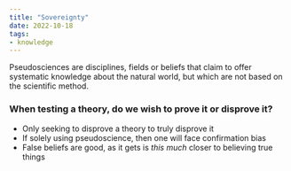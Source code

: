 ```yaml
---
title: "Sovereignty"
date: 2022-10-18
tags:
- knowledge
---
```


Pseudosciences are disciplines, fields or beliefs that claim to offer systematic knowledge about the natural world, but which are not based on the scientific method. 

### **When testing a theory, do we wish to prove it or disprove it?**
- Only seeking to disprove a theory to truly disprove it
- If solely using pseudoscience, then one will face confirmation bias
- False beliefs are good, as it gets is *this much* closer to believing true things